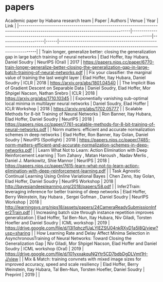 # papers
Academic paper by Habana research team
| ﻿Paper                                                                                                                                 | Authors                                                                                | Venue                | Year | Link                                                                                                                                           |
|---------------------------------------------------------------------------------------------------------------------------------------|----------------------------------------------------------------------------------------|----------------------|------|------------------------------------------------------------------------------------------------------------------------------------------------|
| Train longer, generalize better: closing the generalization gap in large batch training of neural networks                            | Elad Hoffer, Itay Hubara, Daniel Soudry                                                | NeurIPS (Oral)       | 2017 | https://papers.nips.cc/paper/6770-train-longer-generalize-better-closing-the-generalization-gap-in-large-batch-training-of-neural-networks.pdf |
| Fix your classifier: the marginal value of training the last weight layer                                                             | Elad Hoffer, Itay Hubara, Daniel Soudry                                                | ICLR                 | 2018 | https://arxiv.org/abs/1801.04540                                                                                                               |
| The Implicit Bias of Gradient Descent on Separable Data                                                                               | Daniel Soudry, Elad Hoffer, Mor Shpigel Nacson, Nathan Srebro                          | ICLR                 | 2018 | https://arxiv.org/abs/1710.10345                                                                                                               |
| Exponentially vanishing sub-optimal local minima in multilayer neural networks                                                        | Daniel Soudry, Elad Hoffer                                                             | ICLR Workshop        | 2018 | https://arxiv.org/abs/1702.05777                                                                                                               |
| Scalable Methods for 8-bit Training of Neural Networks                                                                                | Ron Banner, Itay Hubara, Elad Hoffer, Daniel Soudry                                    | NeurIPS              | 2018 | https://papers.nips.cc/paper/7761-scalable-methods-for-8-bit-training-of-neural-networks.pdf                                                   |
| Norm matters: efficient and accurate normalization schemes in deep networks                                                           | Elad Hoffer, Ron Banner, Itay Golan, Daniel Soudry                                     | NeurIPS (Spotlight)  | 2018 | https://papers.nips.cc/paper/7485-norm-matters-efficient-and-accurate-normalization-schemes-in-deep-networks.pdf                               |
| Learn What Not to Learn: Action Elimination with Deep Reinforcement Learning                                                          | Tom Zahavy , Matan Haroush , Nadav Merlis , Daniel J. Mankowitz, Shie Mannor           | NeurIPS              | 2018 | https://papers.nips.cc/paper/7615-learn-what-not-to-learn-action-elimination-with-deep-reinforcement-learning.pdf                              |
| Task Agnostic Continual Learning Using Online Variational Bayes                                                                       | Chen Zeno, Itay Golan, Elad Hoffer, Daniel Soudry                                      | NeurIPS Workshop     | 2018 | http://bayesiandeeplearning.org/2018/papers/58.pdf                                                                                             |
| Infer2Train: leveraging inference for better training of deep networks                                                                | Elad Hoffer, Berry Weinstein, Itay Hubara , Sergei Gofman , Daniel Soudry              | NeurIPS Workshop     | 2018 | http://learningsys.org/nips18/assets/papers/24CameraReadySubmissionInfer2Train.pdf                                                             |
| Increasing batch size through instance repetition improves generalization                                                             | Elad Hoffer, Tal Ben-Nun, Itay Hubara, Niv Giladi, Torsten Hoefler and Daniel Soudry   | ICML workshop        | 2019 | https://drive.google.com/file/d/13I1qhczfUaLYlEZSfJ04nkRXyD1a5I8Q/view?usp=sharing                                                             |
| How Learning Rate and Delay Affect Minima Selection in AsynchronousTraining of Neural Networks: Toward Closing the Generalization Gap | Niv Giladi, Mor Shpigel Nacson, Elad Hoffer and Daniel Soudry                          | ICML workshop (Oral) | 2019 | https://drive.google.com/file/d/101yxxakquNQYtr5CD7bdbDgDLVmt1H-J/view                                                                         |
| Mix & Match: training convnets with mixed image sizes for improved accuracy, speed and scale resiliency                               | Elad Hoffer, Berry Weinstein, Itay Hubara, Tal Ben-Nun, Torsten Hoefler, Daniel Soudry | Preprint             | 2019 |                                                                                                                                                |
